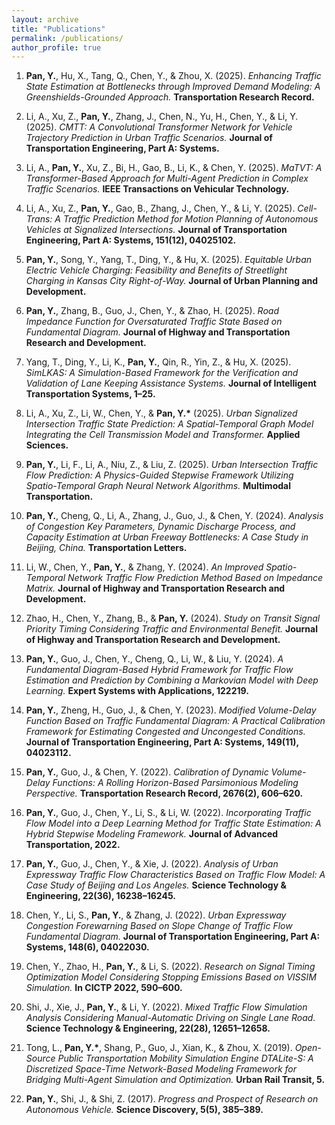 ```yaml
---
layout: archive
title: "Publications"
permalink: /publications/
author_profile: true
---
```

1. **Pan, Y.**, Hu, X., Tang, Q., Chen, Y., & Zhou, X. (2025). *Enhancing Traffic State Estimation at Bottlenecks through Improved Demand Modeling: A Greenshields-Grounded Approach.* **Transportation Research Record.**
   
2. Li, A., Xu, Z., **Pan, Y.**, Zhang, J., Chen, N., Yu, H., Chen, Y., & Li, Y. (2025). *CMTT: A Convolutional Transformer Network for Vehicle Trajectory Prediction in Urban Traffic Scenarios.* **Journal of Transportation Engineering, Part A: Systems.**

3. Li, A., **Pan, Y.**, Xu, Z., Bi, H., Gao, B., Li, K., & Chen, Y. (2025). *MaTVT: A Transformer-Based Approach for Multi-Agent Prediction in Complex Traffic Scenarios.* **IEEE Transactions on Vehicular Technology.**

4. Li, A., Xu, Z., **Pan, Y.**, Gao, B., Zhang, J., Chen, Y., & Li, Y. (2025). *Cell-Trans: A Traffic Prediction Method for Motion Planning of Autonomous Vehicles at Signalized Intersections.* **Journal of Transportation Engineering, Part A: Systems, 151(12), 04025102.**

5. **Pan, Y.**, Song, Y., Yang, T., Ding, Y., & Hu, X. (2025). *Equitable Urban Electric Vehicle Charging: Feasibility and Benefits of Streetlight Charging in Kansas City Right-of-Way.* **Journal of Urban Planning and Development.**

6. **Pan, Y.**, Zhang, B., Guo, J., Chen, Y., & Zhao, H. (2025). *Road Impedance Function for Oversaturated Traffic State Based on Fundamental Diagram.* **Journal of Highway and Transportation Research and Development.**

7. Yang, T., Ding, Y., Li, K., **Pan, Y.**, Qin, R., Yin, Z., & Hu, X. (2025). *SimLKAS: A Simulation-Based Framework for the Verification and Validation of Lane Keeping Assistance Systems.* **Journal of Intelligent Transportation Systems, 1–25.**

8. Li, A., Xu, Z., Li, W., Chen, Y., & **Pan, Y.\*** (2025). *Urban Signalized Intersection Traffic State Prediction: A Spatial-Temporal Graph Model Integrating the Cell Transmission Model and Transformer.* **Applied Sciences.**

9. **Pan, Y.**, Li, F., Li, A., Niu, Z., & Liu, Z. (2025). *Urban Intersection Traffic Flow Prediction: A Physics-Guided Stepwise Framework Utilizing Spatio-Temporal Graph Neural Network Algorithms.* **Multimodal Transportation.**

10. **Pan, Y.**, Cheng, Q., Li, A., Zhang, J., Guo, J., & Chen, Y. (2024). *Analysis of Congestion Key Parameters, Dynamic Discharge Process, and Capacity Estimation at Urban Freeway Bottlenecks: A Case Study in Beijing, China.* **Transportation Letters.**

11. Li, W., Chen, Y., **Pan, Y.**, & Zhang, Y. (2024). *An Improved Spatio-Temporal Network Traffic Flow Prediction Method Based on Impedance Matrix.* **Journal of Highway and Transportation Research and Development.**

12. Zhao, H., Chen, Y., Zhang, B., & **Pan, Y.** (2024). *Study on Transit Signal Priority Timing Considering Traffic and Environmental Benefit.* **Journal of Highway and Transportation Research and Development.**

13. **Pan, Y.**, Guo, J., Chen, Y., Cheng, Q., Li, W., & Liu, Y. (2024). *A Fundamental Diagram-Based Hybrid Framework for Traffic Flow Estimation and Prediction by Combining a Markovian Model with Deep Learning.* **Expert Systems with Applications, 122219.**

14. **Pan, Y.**, Zheng, H., Guo, J., & Chen, Y. (2023). *Modified Volume-Delay Function Based on Traffic Fundamental Diagram: A Practical Calibration Framework for Estimating Congested and Uncongested Conditions.* **Journal of Transportation Engineering, Part A: Systems, 149(11), 04023112.**

15. **Pan, Y.**, Guo, J., & Chen, Y. (2022). *Calibration of Dynamic Volume-Delay Functions: A Rolling Horizon-Based Parsimonious Modeling Perspective.* **Transportation Research Record, 2676(2), 606–620.**

16. **Pan, Y.**, Guo, J., Chen, Y., Li, S., & Li, W. (2022). *Incorporating Traffic Flow Model into a Deep Learning Method for Traffic State Estimation: A Hybrid Stepwise Modeling Framework.* **Journal of Advanced Transportation, 2022.**

17. **Pan, Y.**, Guo, J., Chen, Y., & Xie, J. (2022). *Analysis of Urban Expressway Traffic Flow Characteristics Based on Traffic Flow Model: A Case Study of Beijing and Los Angeles.* **Science Technology & Engineering, 22(36), 16238–16245.**

18. Chen, Y., Li, S., **Pan, Y.**, & Zhang, J. (2022). *Urban Expressway Congestion Forewarning Based on Slope Change of Traffic Flow Fundamental Diagram.* **Journal of Transportation Engineering, Part A: Systems, 148(6), 04022030.**

19. Chen, Y., Zhao, H., **Pan, Y.**, & Li, S. (2022). *Research on Signal Timing Optimization Model Considering Stopping Emissions Based on VISSIM Simulation.* **In CICTP 2022, 590–600.**

20. Shi, J., Xie, J., **Pan, Y.**, & Li, Y. (2022). *Mixed Traffic Flow Simulation Analysis Considering Manual-Automatic Driving on Single Lane Road.* **Science Technology & Engineering, 22(28), 12651–12658.**

21. Tong, L., **Pan, Y.\***, Shang, P., Guo, J., Xian, K., & Zhou, X. (2019). *Open-Source Public Transportation Mobility Simulation Engine DTALite-S: A Discretized Space-Time Network-Based Modeling Framework for Bridging Multi-Agent Simulation and Optimization.* **Urban Rail Transit, 5.**

22. **Pan, Y.**, Shi, J., & Shi, Z. (2017). *Progress and Prospect of Research on Autonomous Vehicle.* **Science Discovery, 5(5), 385–389.**
